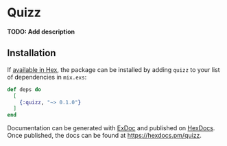 # Quizz

**TODO: Add description**

## Installation

If [available in Hex](https://hex.pm/docs/publish), the package can be installed
by adding `quizz` to your list of dependencies in `mix.exs`:

```elixir
def deps do
  [
    {:quizz, "~> 0.1.0"}
  ]
end
```

Documentation can be generated with [ExDoc](https://github.com/elixir-lang/ex_doc)
and published on [HexDocs](https://hexdocs.pm). Once published, the docs can
be found at <https://hexdocs.pm/quizz>.

